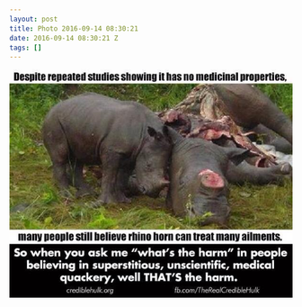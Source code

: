 ```yaml
---
layout: post
title: Photo 2016-09-14 08:30:21
date: 2016-09-14 08:30:21 Z
tags: []
---
```

![](/media/2016/09/150394151477.jpg)
